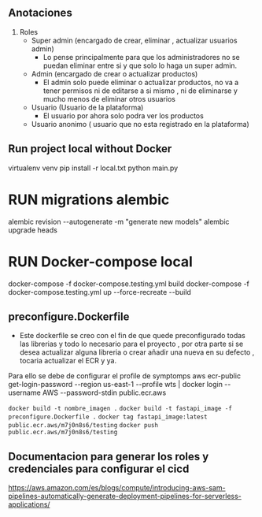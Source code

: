 ## Anotaciones
1. Roles
    - Super admin (encargado de crear, eliminar , actualizar usuarios admin)
        - Lo pense principalmente para que los administradores no se puedan eliminar entre si y que solo lo haga un super admin.
    - Admin (encargado de crear o actualizar productos)
        - El admin solo puede eliminar o actualizar productos, no va a tener permisos ni de editarse a si mismo , ni de eliminarse y mucho menos de eliminar otros usuarios
    - Usuario (Usuario de la plataforma)
        - El usuario por ahora solo podra ver los productos
    - Usuario anonimo ( usuario que no esta registrado en la plataforma)

## Run project local without Docker
virtualenv venv
pip install -r local.txt
python main.py
# RUN migrations alembic

alembic revision --autogenerate -m "generate new models"
alembic upgrade heads
# RUN Docker-compose local

docker-compose -f docker-compose.testing.yml build
docker-compose -f docker-compose.testing.yml up --force-recreate --build

## preconfigure.Dockerfile

- Este dockerfile se creo con el fin de que quede preconfigurado todas las librerias y todo lo necesario para el proyecto , por otra parte si se desea actualizar alguna libreria o crear añadir una nueva en su defecto , tocaria actualizar el ECR y ya.

Para ello se debe de configurar el profile de symptomps
aws ecr-public get-login-password --region us-east-1 --profile wts | docker login --username AWS --password-stdin public.ecr.aws

`docker build -t nombre_imagen .`
`docker build -t fastapi_image -f preconfigure.Dockerfile .`
`docker tag fastapi_image:latest public.ecr.aws/m7j0n8s6/testing`
`docker push public.ecr.aws/m7j0n8s6/testing`

## Documentacion para generar los roles y credenciales para configurar el cicd
https://aws.amazon.com/es/blogs/compute/introducing-aws-sam-pipelines-automatically-generate-deployment-pipelines-for-serverless-applications/